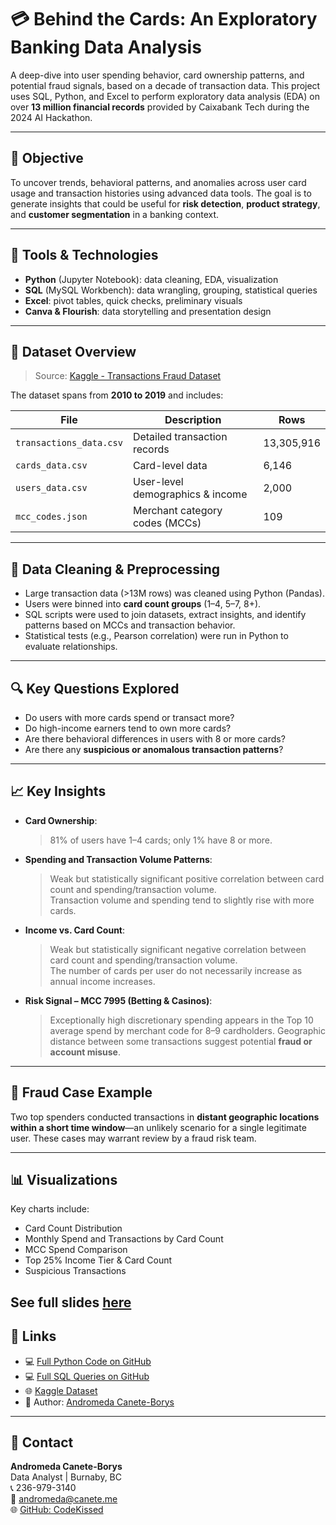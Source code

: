 # 💳 Behind the Cards: An Exploratory Banking Data Analysis

A deep-dive into user spending behavior, card ownership patterns, and potential fraud signals, based on a decade of transaction data. This project uses SQL, Python, and Excel to perform exploratory data analysis (EDA) on over **13 million financial records** provided by Caixabank Tech during the 2024 AI Hackathon.

---

## 📌 Objective

To uncover trends, behavioral patterns, and anomalies across user card usage and transaction histories using advanced data tools. The goal is to generate insights that could be useful for **risk detection**, **product strategy**, and **customer segmentation** in a banking context.

---

## 🧰 Tools & Technologies

- **Python** (Jupyter Notebook): data cleaning, EDA, visualization
- **SQL** (MySQL Workbench): data wrangling, grouping, statistical queries
- **Excel**: pivot tables, quick checks, preliminary visuals
- **Canva & Flourish**: data storytelling and presentation design

---

## 📂 Dataset Overview

> Source: [Kaggle - Transactions Fraud Dataset](https://www.kaggle.com/datasets/computingvictor/transactions-fraud-datasets)

The dataset spans from **2010 to 2019** and includes:

| File | Description | Rows |
|------|-------------|------|
| `transactions_data.csv` | Detailed transaction records | 13,305,916 |
| `cards_data.csv` | Card-level data | 6,146 |
| `users_data.csv` | User-level demographics & income | 2,000 |
| `mcc_codes.json` | Merchant category codes (MCCs) | 109 |

---

## 🧼 Data Cleaning & Preprocessing

- Large transaction data (>13M rows) was cleaned using Python (Pandas).
- Users were binned into **card count groups** (1–4, 5–7, 8+).
- SQL scripts were used to join datasets, extract insights, and identify patterns based on MCCs and transaction behavior.
- Statistical tests (e.g., Pearson correlation) were run in Python to evaluate relationships.

---

## 🔍 Key Questions Explored

- Do users with more cards spend or transact more?
- Do high-income earners tend to own more cards?
- Are there behavioral differences in users with 8 or more cards?
- Are there any **suspicious or anomalous transaction patterns**?

---

## 📈 Key Insights

- **Card Ownership**:  
  > 81% of users have 1–4 cards; only 1% have 8 or more.

- **Spending and Transaction Volume Patterns**:  
  > Weak but statistically significant positive correlation between card count and spending/transaction volume. <br> Transaction volume and spending tend to slightly rise with more cards.

- **Income vs. Card Count**:  
  > Weak but statistically significant negative correlation between card count and spending/transaction volume. <br> The number of cards per user do not necessarily increase as annual income increases.

- **Risk Signal – MCC 7995 (Betting & Casinos)**:  
  > Exceptionally high discretionary spending appears in the Top 10 average spend  by merchant code for 8–9 cardholders. Geographic distance between some transactions suggest potential **fraud or account misuse**.

---

## 🚨 Fraud Case Example

Two top spenders conducted transactions in **distant geographic locations within a short time window**—an unlikely scenario for a single legitimate user. These cases may warrant review by a fraud risk team.

---

## 📊 Visualizations

Key charts include:

- Card Count Distribution
- Monthly Spend and Transactions by Card Count
- MCC Spend Comparison
- Top 25% Income Tier & Card Count
- Suspicious Transactions

See full slides [here](https://www.canva.com/design/DAGmz39dzx8/hMsHnhsICrkRvahy_0jIOQ/edit?utm_content=DAGmz39dzx8&utm_campaign=designshare&utm_medium=link2&utm_source=sharebutton)
---
## 🔗 Links

- 💻 [Full Python Code on GitHub](https://github.com/CodeKissed/Behind-The-Cards/tree/main/Python)
- 💻 [Full SQL Queries on GitHub](https://github.com/CodeKissed/Behind-The-Cards/blob/main/SQL/queries.sql)
- 🌐 [Kaggle Dataset](https://www.kaggle.com/datasets/computingvictor/transactions-fraud-datasets)
- 🧠 Author: [Andromeda Canete-Borys](mailto:andromeda@canete.me)

---

## 💬 Contact

**Andromeda Canete-Borys**  
Data Analyst | Burnaby, BC  
📞 236-979-3140  
📧 andromeda@canete.me  
🌐 [GitHub: CodeKissed](https://github.com/CodeKissed)
